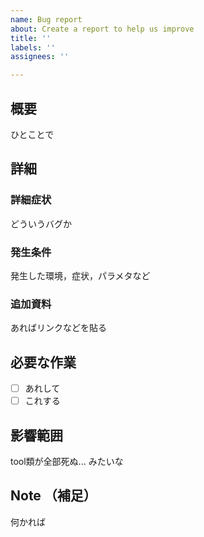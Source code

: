 ```yaml
---
name: Bug report
about: Create a report to help us improve
title: ''
labels: ''
assignees: ''

---
```


## 概要
ひとことで

## 詳細
### 詳細症状
どういうバグか

### 発生条件
発生した環境，症状，パラメタなど

###  追加資料
あればリンクなどを貼る

## 必要な作業
- [ ] あれして
- [ ] これする

## 影響範囲
tool類が全部死ぬ... みたいな

## Note （補足）
何かれば
